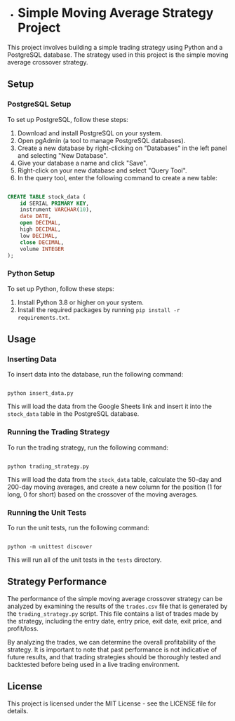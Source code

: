 
- # Simple Moving Average Strategy Project

This project involves building a simple trading strategy using Python and a PostgreSQL database. The strategy used in this project is the simple moving average crossover strategy.
## Setup
### PostgreSQL Setup

To set up PostgreSQL, follow these steps: 
1. Download and install PostgreSQL on your system. 
2. Open pgAdmin (a tool to manage PostgreSQL databases). 
3. Create a new database by right-clicking on "Databases" in the left panel and selecting "New Database". 
4. Give your database a name and click "Save". 
5. Right-click on your new database and select "Query Tool". 
6. In the query tool, enter the following command to create a new table:

```sql

CREATE TABLE stock_data (
    id SERIAL PRIMARY KEY,
    instrument VARCHAR(10),
    date DATE,
    open DECIMAL,
    high DECIMAL,
    low DECIMAL,
    close DECIMAL,
    volume INTEGER
);
```
### Python Setup

To set up Python, follow these steps:
1. Install Python 3.8 or higher on your system. 
2. Install the required packages by running `pip install -r requirements.txt`.
## Usage
### Inserting Data

To insert data into the database, run the following command:

```

python insert_data.py
```



This will load the data from the Google Sheets link and insert it into the `stock_data` table in the PostgreSQL database.
### Running the Trading Strategy

To run the trading strategy, run the following command:

```

python trading_strategy.py
```



This will load the data from the `stock_data` table, calculate the 50-day and 200-day moving averages, and create a new column for the position (1 for long, 0 for short) based on the crossover of the moving averages.
### Running the Unit Tests

To run the unit tests, run the following command:

```

python -m unittest discover
```



This will run all of the unit tests in the `tests` directory.
## Strategy Performance

The performance of the simple moving average crossover strategy can be analyzed by examining the results of the `trades.csv` file that is generated by the `trading_strategy.py` script. This file contains a list of trades made by the strategy, including the entry date, entry price, exit date, exit price, and profit/loss.

By analyzing the trades, we can determine the overall profitability of the strategy. It is important to note that past performance is not indicative of future results, and that trading strategies should be thoroughly tested and backtested before being used in a live trading environment.
## License

This project is licensed under the MIT License - see the LICENSE file for details.
